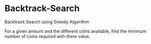 # Backtrack-Search
Backtrack Search using Greedy Algorithm

For a given amount and the different coins available, find the minimum number of coins required with there value.
